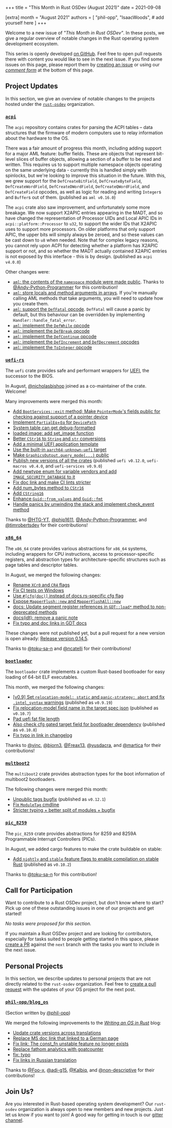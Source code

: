 +++
title = "This Month in Rust OSDev (August 2021)"
date = 2021-09-08

[extra]
month = "August 2021"
authors = [
    "phil-opp",
    "IsaacWoods",
    # add yourself here
]
+++

Welcome to a new issue of _"This Month in Rust OSDev"_. In these posts, we give a regular overview of notable changes in the Rust operating system development ecosystem.

<!-- more -->

This series is openly developed [on GitHub](https://github.com/rust-osdev/homepage/). Feel free to open pull requests there with content you would like to see in the next issue. If you find some issues on this page, please report them by [creating an issue](https://github.com/rust-osdev/homepage/issues/new) or using our [_comment form_](#comment-form) at the bottom of this page.

<!--
    This is a draft for the upcoming "This Month in Rust OSDev (August 2021)" post.
    Feel free to create pull requests against the `next` branch to add your
    content here.
    Please take a look at the past posts on https://rust-osdev.com/ to see the
    general structure of these posts.
-->

## Project Updates

In this section, we give an overview of notable changes to the projects hosted under the [`rust-osdev`] organization.

[`rust-osdev`]: https://github.com/rust-osdev/about

### [`acpi`](https://github.com/rust-osdev/acpi)

The `acpi` repository contains crates for parsing the ACPI tables – data structures that the firmware of modern computers use to relay information about the hardware to the OS.

There was a fair amount of progress this month, including adding support for a major AML feature: buffer fields.
These are objects that represent bit-level slices of buffer objects, allowing a section of a buffer to be read and
written. This requires us to support multiple namespace objects operating on the same underlying data -
currently this is handled simply with spinlocks, but we're looking to improve this situation in the future.
With this, we grew support for the `DefCreateBitField`, `DefCreateByteField`, `DefCreateWordField`,
`DefCreateDWordField`, `DefCreateQWordField`, and `DefCreateField` opcodes, as well as logic for reading and
writing `Integer`s and `Buffer`s out of them. <span class="gray">(published as `aml v0.16.0`)</span>

The `acpi` crate also saw improvement, and unfortunately some more breakage. We now support X2APIC entries
appearing in the MADT, and so have changed the representation of Processor UIDs and Local APIC IDs in
`acpi::platform::Processor` to `u32`, to support the wider IDs that X2APIC uses to support more processors. On
older platforms that only support APIC, the upper bits will simply always be zeroed, and so these values can be
cast down to `u8` when needed. Note that for complex legacy reasons, you cannot rely upon ACPI for detecting
whether a platform has X2APIC support or not, and so whether the MADT actually contained X2APIC entries is not exposed
by this interface - this is by design. <span class="gray">(published as `acpi v4.0.0`)</span>

Other changes were:
- [`aml`: the contents of the `namespace` module were made public](https://github.com/rust-osdev/acpi/pull/107).
  Thanks to [@Andy-Python-Programmer](https://github.com/Andy-Python-Programmer) for this contribution!
- [`aml`: store locals and method arguments in arrays](https://github.com/rust-osdev/acpi/commit/c1597aba3d39344834292637fb81e2f2971d6c04). If you're manually calling AML methods
  that take arguments, you will need to update how you create them.
- [`aml`: support the `DefFatal` opcode](https://github.com/rust-osdev/acpi/commit/514e55df07acbca93dfd4eb2db3cdd6fdea5aaf5). `DefFatal` will cause a panic by default, but this behaviour can be overridden by implementing `Handler::handle_fatal_error`.
- [`aml`: implement the `DefWhile` opcode](https://github.com/rust-osdev/acpi/commit/06409b360ef30b3b08b56865f3ee380315751f14)
- [`aml`: implement the `DefBreak` opcode](https://github.com/rust-osdev/acpi/commit/da5f5cec8096d2ebd5697212e282abbeaed6edb7)
- [`aml`: implement the `DefContinue` opcode](https://github.com/rust-osdev/acpi/commit/ed0400092e18598c73ca6048fb96b2522237808d)
- [`aml`: implement the `DefIncrement` and `DefDecrement` opcodes](https://github.com/rust-osdev/acpi/commit/b854d5491e48e5a4f332ff259ce185cb357261d0)
- [`aml`: implement the `ToInteger` opcode](https://github.com/rust-osdev/acpi/commit/00a61d8b7471dae725283296f4ee9c0c20013156)

### [`uefi-rs`](https://github.com/rust-osdev/uefi-rs)

The `uefi` crate provides safe and performant wrappers for [UEFI](https://en.wikipedia.org/wiki/Unified_Extensible_Firmware_Interface), the successor to the BIOS.

In August, [@nicholasbishop](https://github.com/nicholasbishop) joined as a co-maintainer of the crate. Welcome!

Many improvements were merged this month:

- [Add `BootServices::exit` method; Make `PointerMode`'s fields public for checking against support of a pointer device](https://github.com/rust-osdev/uefi-rs/pull/261)
- [Implement `PartialEq`+`Eq` for `DevicePath`](https://github.com/rust-osdev/uefi-rs/pull/265)
- [System table can get debug-formatted](https://github.com/rust-osdev/uefi-rs/pull/248)
- [loaded image: add set_image function](https://github.com/rust-osdev/uefi-rs/pull/266)
- [Better `CStr16` to `String` and `str` conversions](https://github.com/rust-osdev/uefi-rs/pull/249)
- [Add a minimal UEFI application template](https://github.com/rust-osdev/uefi-rs/pull/268)
- [Use the built-in `aarch64-unknown-uefi` target](https://github.com/rust-osdev/uefi-rs/pull/269)
- [Make `GraphicsOutput.query_mode(...)` public](https://github.com/rust-osdev/uefi-rs/pull/270)
- [Publish new versions of all the crates](https://github.com/rust-osdev/uefi-rs/pull/276) <span class="gray">(published `uefi v0.12.0`, `uefi-macros v0.4.0`, and `uefi-services v0.9.0`)</span>
- [Add newtype enum for variable vendors and add `IMAGE_SECURITY_DATABASE` to it](https://github.com/rust-osdev/uefi-rs/pull/273)
- [Fix doc link and make CI lints stricter](https://github.com/rust-osdev/uefi-rs/pull/272)
- [Add num_bytes method to `CStr16`](https://github.com/rust-osdev/uefi-rs/pull/274)
- [Add `CString16`](https://github.com/rust-osdev/uefi-rs/pull/275)
- [Enhance `Guid::from_values` and `Guid::fmt`](https://github.com/rust-osdev/uefi-rs/pull/280)
- [Handle panics by unwinding the stack and implement check_event method](https://github.com/rust-osdev/uefi-rs/pull/282)

Thanks to [@HTG-YT](https://github.com/HTG-YT), [@phip1611](https://github.com/phip1611), [@Andy-Python-Programmer](https://github.com/Andy-Python-Programmer), and [@timrobertsdev](https://github.com/timrobertsdev) for their contributions!

### [`x86_64`](https://github.com/rust-osdev/x86_64)

The `x86_64` crate provides various abstractions for `x86_64` systems, including wrappers for CPU instructions, access to processor-specific registers, and abstraction types for architecture-specific structures such as page tables and descriptor tables.

In August, we merged the following changes:

- [Rename `XCr0` and `CR4` flags](https://github.com/rust-osdev/x86_64/pull/275)
- [Fix CI tests on Windows](https://github.com/rust-osdev/x86_64/pull/297)
- [Use `#[cfg(doc)]` instead of docs.rs-specific cfg flag](https://github.com/rust-osdev/x86_64/pull/287)
- [Expose `MapperFlush::new` and `MapperFlushAll::new`](https://github.com/rust-osdev/x86_64/pull/296)
- [docs: Update segment register references in `GDT::load*` method to non-deprecated methods](https://github.com/rust-osdev/x86_64/pull/301)
- [docs(idt): remove a panic note](https://github.com/rust-osdev/x86_64/pull/300)
- [Fix typo and doc links in GDT docs](https://github.com/rust-osdev/x86_64/pull/302)

These changes were not published yet, but a pull request for a new version is open already: [Release version 0.14.5](https://github.com/rust-osdev/x86_64/pull/304).

Thanks to [@toku-sa-n](https://github.com/toku-sa-n) and [@ncatelli](https://github.com/ncatelli) for their contributions!

### [`bootloader`](https://github.com/rust-osdev/bootloader)

The `bootloader` crate implements a custom Rust-based bootloader for easy loading of 64-bit ELF executables.

This month, we merged the following changes:

- [[v0.9] Set `relocation-model: static` and `panic-strategy: abort` and fix `.intel_syntax` warnings](https://github.com/rust-osdev/bootloader/pull/185) <span class="gray">(published as `v0.9.19`)</span>
- [Fix relocation-model field name in the target spec json](https://github.com/rust-osdev/bootloader/pull/186) <span class="gray">(published as `v0.10.7`)</span>
- [Pad uefi fat file length](https://github.com/rust-osdev/bootloader/pull/180)
- [Also check cfg gated target field for bootloader dependency](https://github.com/rust-osdev/bootloader/pull/182) <span class="gray">(published as `v0.10.8`)</span>
- [Fix typo in link in changelog](https://github.com/rust-osdev/bootloader/pull/194)

Thanks to [@vinc](https://github.com/vinc), [@bjorn3](https://github.com/bjorn3), [@Freax13](https://github.com/Freax13), [@yusdacra](https://github.com/yusdacra), and [@martica](https://github.com/martica) for their contributions!

### [`multboot2`](https://github.com/rust-osdev/multiboot2)

The `multiboot2` crate provides abstraction types for the boot information of multiboot2 bootloaders.

The following changes were merged this month:

- [Unpublic tags bugfix](https://github.com/rust-osdev/multiboot2/pull/89) <span class="gray">(published as `v0.12.1`)</span>
- [Fix `ModuleTag` cmdline](https://github.com/rust-osdev/multiboot2/pull/91)
- [Stricter typing + better split of modules + bugfix](https://github.com/rust-osdev/multiboot2/pull/90)

### [`pic_8259`](https://github.com/rust-osdev/pic8259)

The `pic_8259` crate provides abstractions for 8259 and 8259A Programmable Interrupt Controllers (PICs).

In August, we added cargo features to make the crate buildable on stable:

- [Add `nightly` and `stable` feature flags to enable compilation on stable Rust](https://github.com/rust-osdev/pic8259/pull/1) <span class="gray">(published as `v0.10.2`)</span>

Thanks to [@toku-sa-n](https://github.com/toku-sa-n) for this contribution!

## Call for Participation

Want to contribute to a Rust OSDev project, but don't know where to start? Pick up one of these outstanding
issues in one of our projects and get started!

<!--
Please use the following template for adding items:
- [(`repo_name`) Issue Description](https://example.com/link-to-issue)
-->

<span class="gray">

_No tasks were proposed for this section._

</span>

If you maintain a Rust OSDev project and are looking for contributors, especially for tasks suited to people
getting started in this space, please [create a PR](https://github.com/rust-osdev/homepage/pulls) against the
`next` branch with the tasks you want to include in the next issue.


## Personal Projects

In this section, we describe updates to personal projects that are not directly related to the `rust-osdev` organization. Feel free to [create a pull request](https://github.com/rust-osdev/homepage/pulls) with the updates of your OS project for the next post.

### [`phil-opp/blog_os`](https://github.com/phil-opp/blog_os)

<span class="gray">(Section written by [@phil-opp](https://github.com/phil-opp))</span>

We merged the following improvements to the [_Writing an OS in Rust_](https://os.phil-opp.com) blog:

- [Update crate versions across translations](https://github.com/phil-opp/blog_os/pull/1031)
- [Replace MS doc link that linked to a German page](https://github.com/phil-opp/blog_os/pull/1034)
- [Fix link: The const_fn unstable feature no longer exists](https://github.com/phil-opp/blog_os/commit/c1e6a66e356653c166426adbcdbb158792bc408c)
- [Replace fathom analytics with goatcounter](https://github.com/phil-opp/blog_os/commit/27ab4518acbb132e327ed4f4f0508393e9d4d684)
- [fix: typo](https://github.com/phil-opp/blog_os/pull/1040)
- [Fix links in Russian translation](https://github.com/phil-opp/blog_os/pull/1046)

Thanks to [@Foo-x](https://github.com/Foo-x), [@adi-g15](https://github.com/adi-g15), [@Kalbiq](https://github.com/Kalbiq), and [@non-descriptive](https://github.com/non-descriptive) for their contributions!

## Join Us?

Are you interested in Rust-based operating system development? Our `rust-osdev` organization is always open to new members and new projects. Just let us know if you want to join! A good way for getting in touch is our [gitter channel](https://gitter.im/rust-osdev/Lobby).
